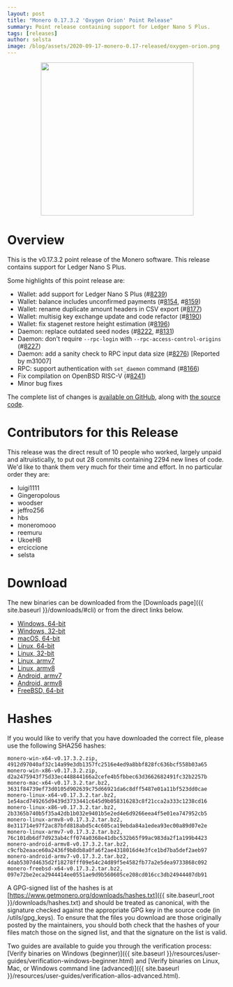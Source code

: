 ```yaml
---
layout: post
title: "Monero 0.17.3.2 'Oxygen Orion' Point Release"
summary: Point release containing support for Ledger Nano S Plus.
tags: [releases]
author: selsta
image: /blog/assets/2020-09-17-monero-0.17-released/oxygen-orion.png
---
```


<div align="center">
   <img src="{{ page.image }}" width="350px">
 </div>

# Overview

This is the v0.17.3.2 point release of the Monero software. This release contains support for Ledger Nano S Plus.

Some highlights of this point release are:

- Wallet: add support for Ledger Nano S Plus (#[8239](https://github.com/monero-project/monero/pull/8239))
- Wallet: balance includes unconfirmed payments (#[8154](https://github.com/monero-project/monero/pull/8154), #[8159](https://github.com/monero-project/monero/pull/8159))
- Wallet: rename duplicate amount headers in CSV export (#[8177](https://github.com/monero-project/monero/pull/8177))
- Wallet: multisig key exchange update and code refactor (#[8190](https://github.com/monero-project/monero/pull/8190))
- Wallet: fix stagenet restore height estimation (#[8196](https://github.com/monero-project/monero/pull/8196))
- Daemon: replace outdated seed nodes (#[8222](https://github.com/monero-project/monero/pull/8222), #[8131](https://github.com/monero-project/monero/pull/8131))
- Daemon: don't require `--rpc-login` with `--rpc-access-control-origins` (#[8227](https://github.com/monero-project/monero/pull/8227))
- Daemon: add a sanity check to RPC input data size (#[8276](https://github.com/monero-project/monero/pull/8276)) [Reported by m31007]
- RPC: support authentication with `set_daemon` command (#[8166](https://github.com/monero-project/monero/pull/8166))
- Fix compilation on OpenBSD RISC-V (#[8241](https://github.com/monero-project/monero/pull/8241))
- Minor bug fixes

The complete list of changes is [available on GitHub](https://github.com/monero-project/monero/compare/v0.17.3.0...v0.17.3.2), along with [the source code](https://github.com/monero-project/monero/tree/v0.17.3.2).

# Contributors for this Release

This release was the direct result of 10 people who worked, largely unpaid and altruistically, to put out 28 commits containing 2294 new lines of code. We'd like to thank them very much for their time and effort. In no particular order they are:

- luigi1111
- Gingeropolous
- woodser
- jeffro256
- hbs
- moneromooo
- reemuru
- UkoeHB
- erciccione
- selsta

# Download

The new binaries can be downloaded from the [Downloads page]({{ site.baseurl }}/downloads/#cli) or from the direct links below.

- [Windows, 64-bit](https://downloads.getmonero.org/cli/monero-win-x64-v0.17.3.2.zip)
- [Windows, 32-bit](https://downloads.getmonero.org/cli/monero-win-x86-v0.17.3.2.zip)
- [macOS, 64-bit](https://downloads.getmonero.org/cli/monero-mac-x64-v0.17.3.2.tar.bz2)
- [Linux, 64-bit](https://downloads.getmonero.org/cli/monero-linux-x64-v0.17.3.2.tar.bz2)
- [Linux, 32-bit](https://downloads.getmonero.org/cli/monero-linux-x86-v0.17.3.2.tar.bz2)
- [Linux, armv7](https://downloads.getmonero.org/cli/monero-linux-armv7-v0.17.3.2.tar.bz2)
- [Linux, armv8](https://downloads.getmonero.org/cli/monero-linux-armv8-v0.17.3.2.tar.bz2)
- [Android, armv7](https://downloads.getmonero.org/cli/monero-android-armv7-v0.17.3.2.tar.bz2)
- [Android, armv8](https://downloads.getmonero.org/cli/monero-android-armv8-v0.17.3.2.tar.bz2)
- [FreeBSD, 64-bit](https://downloads.getmonero.org/cli/monero-freebsd-x64-v0.17.3.2.tar.bz2)

# Hashes

If you would like to verify that you have downloaded the correct file, please use the following SHA256 hashes:

```
monero-win-x64-v0.17.3.2.zip, 4912d97040af32c14a99e3db1357fc2516e4ed9a8bbf828fc636bcf558b03a65
monero-win-x86-v0.17.3.2.zip, d2a2475943f75d33ec448844166a2cefe4b5fbbec63d3662682491fc32b2257b
monero-mac-x64-v0.17.3.2.tar.bz2, 3631f84739ef73d0105d902639c75d66921da6c8dff5487e01a11bf523dd0cae
monero-linux-x64-v0.17.3.2.tar.bz2, 1e54acd749265d9439d3733441c645d9b058316283c8f21cca2a333c1238cd16
monero-linux-x86-v0.17.3.2.tar.bz2, 2b3365b740b5f35a42db1b032e9401b5e2ed4e6d9266eea4f5e01ea747952cb5
monero-linux-armv8-v0.17.3.2.tar.bz2, 8e311714e97f2ac87bfd818abd5c4c605ca19ebda84a1edea93ec00a89d07e2e
monero-linux-armv7-v0.17.3.2.tar.bz2, 76c101db6df7d923ab4cff074a0368e41dbc532b65f99ac983da2f1a199b4423
monero-android-armv8-v0.17.3.2.tar.bz2, c9cfb2eaace60a2436f9b8db8a0fa6f2ae4318016d4e3fce1bd7ba5def2aeb97
monero-android-armv7-v0.17.3.2.tar.bz2, 4dab5307d4635d2f18278fff09e54c24d89f5e4582fb77a2e5dea9733868c092
monero-freebsd-x64-v0.17.3.2.tar.bz2, 097e72be2eca2944414ee0551ae9d9b560605ce208cd016cc3db24944407db91
```

A GPG-signed list of the hashes is at [https://www.getmonero.org/downloads/hashes.txt]({{ site.baseurl_root }}/downloads/hashes.txt) and should be treated as canonical, with the signature checked against the appropriate GPG key in the source code (in /utils/gpg_keys). To ensure that the files you download are those originally posted by the maintainers, you should both check that the hashes of your files match those on the signed list, and that the signature on the list is valid.

Two guides are available to guide you through the verification process: [Verify binaries on Windows (beginner)]({{ site.baseurl }}/resources/user-guides/verification-windows-beginner.html) and [Verify binaries on Linux, Mac, or Windows command line (advanced)]({{ site.baseurl }}/resources/user-guides/verification-allos-advanced.html).
